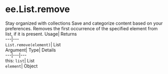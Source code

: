  
#  ee.List.remove 
Stay organized with collections  Save and categorize content based on your preferences. 
Removes the first occurrence of the specified element from list, if it is present. Usage| Returns  
---|---  
`List.remove(element)`| List  
Argument| Type| Details  
---|---|---  
this: `list`| List  
`element`| Object  
